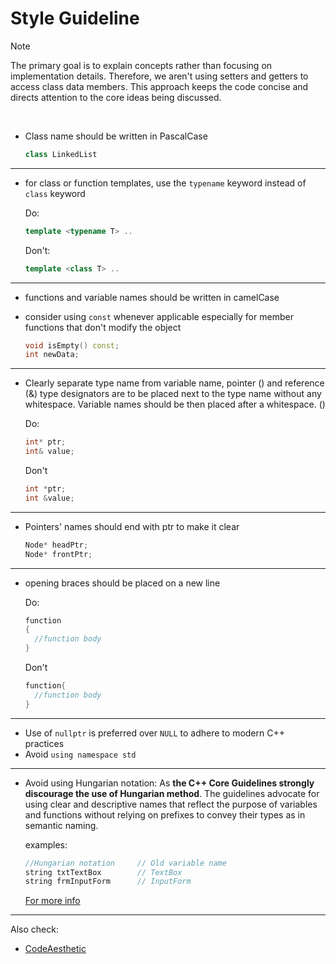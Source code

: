 # Style Guideline

> [!NOTE]
> The primary goal is to explain concepts rather than focusing on implementation details. Therefore, we aren't using setters and getters to access class data members. This approach keeps the code concise and directs attention to the core ideas being discussed.

<br/>

- Class name should be written in PascalCase

   ```cpp
   class LinkedList
   ```

----

- for class or function templates, use the `typename` keyword instead of `class` keyword

   Do: 
    ```cpp
    template <typename T> ..
    ```
   
    Don't: 
    ```cpp
    template <class T> ..
   ```

----

- functions and variable names should be written in camelCase
- consider using `const`  whenever applicable especially for member functions that don't modify the object

  ```cpp
  void isEmpty() const;
  int newData;
  ```

----

- Clearly separate type name from variable name, pointer () and reference (&) type designators are to be placed next to the type name without any whitespace. Variable names should be then placed after a whitespace. ()

  Do:
  
  ```cpp
  int* ptr;
  int& value;
  ```
  
  Don't 
  ```cpp
  int *ptr;
  int &value;
  ```

-----

- Pointers' names should end with ptr to make it clear

  ```cpp
  Node* headPtr;
  Node* frontPtr;
  ```

-----

- opening braces should be placed on a new line

  Do:
  
  ```cpp
  function
  {
    //function body
  }
  ```
  
  Don't
  
  ```cpp
  function{
  	//function body
  }
  ```

----

- Use of `nullptr` is preferred over `NULL` to adhere to modern C++ practices
- Avoid `using namespace std` 

-----
 - Avoid using Hungarian notation:
As **the C++ Core Guidelines strongly discourage the use of Hungarian method**. The guidelines advocate for using clear and descriptive names that reflect the purpose of variables and functions without relying on prefixes to convey their types as in semantic naming. </br>

   examples:
   
      ```C++
      //Hungarian notation     // Old variable name
      string txtTextBox        // TextBox
      string frmInputForm      // InputForm
      ```
   [For more info](https://www.lenovo.com/us/en/glossary/what-is-hungarian-notation/?orgRef=https%253A%252F%252Fwww.google.com%252F)

---
Also check:
- [CodeAesthetic](https://www.youtube.com/@CodeAesthetic)

